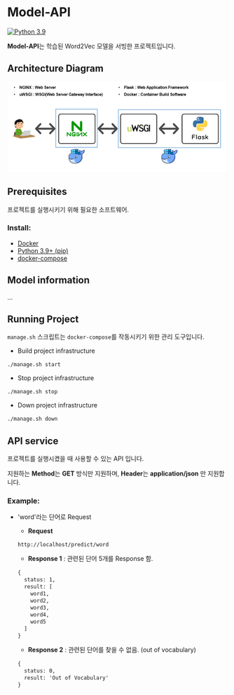 # Model-API
[![Python 3.9](https://img.shields.io/badge/python-3.9-blue.svg)](https://www.python.org/downloads/release/python-360/)

**Model-API**는 학습된 Word2Vec 모델을 서빙한 프로젝트입니다.

## Architecture Diagram
![MVP Architecture](./img/architecture.png)

## Prerequisites
프로젝트를 실행시키기 위해 필요한 소프트웨어.

### Install:
- [Docker](https://docs.docker.com/get-docker/)
- [Python 3.9+ (pip)](https://www.python.org/)
- [docker-compose](https://docs.docker.com/compose/install/)

## Model information
...

## Running Project
`manage.sh` 스크립트는 `docker-compose`를 작동시키기 위한 관리 도구입니다.

- Build project infrastructure

```sh
./manage.sh start
```

- Stop project infrastructure

```sh
./manage.sh stop
```

- Down project infrastructure

```sh
./manage.sh down
```

## API service
프로젝트를 실행시켰을 때 사용할 수 있는 API 입니다.

지원하는 **Method**는 **GET** 방식만 지원하며, **Header**는 **application/json** 만 지원합니다.

### Example:
- 'word'라는 단어로 Request

  - **Request**
  ```
  http://localhost/predict/word
  ```
  - **Response 1** : 관련된 단어 5개를 Response 함.
  ```
  {
    status: 1,
    result: [
      word1,
      word2,
      word3,
      word4,
      word5
    ]
  }
  ```
  - **Response 2** : 관련된 단어를 찾을 수 없음. (out of vocabulary)
  ```
  {
    status: 0,
    result: 'Out of Vocabulary'
  }
